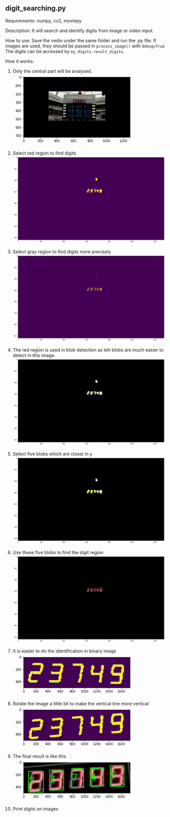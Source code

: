 ## digit_searching.py

Requirements: numpy, cv2, moviepy

Description: It will search and identify digits from image or video input.

How to use: 
Save the vedio under the same folder and run the .py file. If images are used, they should be passed in `process_image()` with `debug=True`
The digits can be accessed by `my_digits.result_digits`.

How it works:

[//]: # (Image References)

[image1]: ./output_images/masked.jpg "Masked Image"
[image2]: ./output_images/rgb_select.jpg "Rgb Select"
[image3]: ./output_images/gray_select.jpg "gray Select"
[image4]: ./output_images/blob_detection.jpg "Blob Detection"
[image5]: ./output_images/five_blobs.jpg "Five Blobs"
[image6]: ./output_images/digits_region.jpg "Digits Region"
[image7]: ./output_images/binary_digits.jpg "Binary Digits"
[image8]: ./output_images/rotated.jpg "Rotated"
[image9]: ./output_images/result.jpg "result"

1. Only the central part will be analysed.
![alt text][image1]

2. Select red region to find digits
![alt text][image2]

3. Select gray region to find digits more precisely
![alt text][image3]

4. The red region is used in blob detection as teh blobs are much easier to detect in this image.
![alt text][image4]

5. Select five blobs which are cloest in y
![alt text][image5]

6. Use these five blobs to find the digit region
![alt text][image6]

7. It is easier to do the identification in binary image
![alt text][image7]

8. Rotate the image a little bit to make the vertical line more vertical
![alt text][image8]

9. The final result is like this
![alt text][image9]

10. Print digits on images
